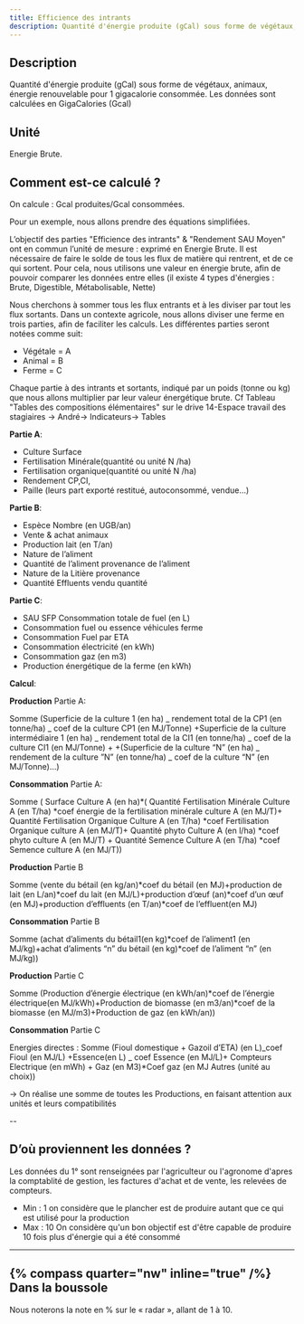 ```yaml
---
title: Efficience des intrants
description: Quantité d'énergie produite (gCal) sous forme de végétaux, animaux, énergie renouvelable pour 1 gigacalorie consommée. Les données sont calculées en GigaCalories (Gcal)
---
```


## Description

Quantité d'énergie produite (gCal) sous forme de végétaux, animaux, énergie renouvelable pour 1 gigacalorie consommée. Les données sont calculées en GigaCalories (Gcal)

## Unité

Energie Brute.

## Comment est-ce calculé ?

On calcule : Gcal produites/Gcal consommées.

Pour un exemple, nous allons prendre des équations simplifiées.

L’objectif des parties "Efficience des intrants" & "Rendement SAU Moyen" ont en commun l’unité de mesure : exprimé en Energie Brute. Il est nécessaire de faire le solde de tous les flux de matière qui rentrent, et de ce qui sortent. Pour cela, nous utilisons une valeur en énergie brute, afin de pouvoir comparer les données entre elles (il existe 4 types d'énergies : Brute, Digestible, Métabolisable, Nette)

Nous cherchons à sommer tous les flux entrants et à les diviser par tout les flux sortants. Dans un contexte agricole, nous allons diviser une ferme en trois parties, afin de faciliter les calculs. Les différentes parties seront notées comme suit:

- Végétale = A
- Animal = B
- Ferme = C

Chaque partie à des intrants et sortants, indiqué par un poids (tonne ou kg) que nous allons multiplier par leur valeur énergétique brute. Cf Tableau "Tables des compositions élémentaires" sur le drive 14-Espace travail des stagiaires → André→ Indicateurs→ Tables

**Partie A**:

- Culture Surface
- Fertilisation Minérale(quantité ou unité N /ha)
- Fertilisation organique(quantité ou unité N /ha)
- Rendement CP,CI,
- Paille (leurs part exporté restitué, autoconsommé, vendue…)

**Partie B**:

- Espèce Nombre (en UGB/an)
- Vente & achat animaux
- Production lait (en T/an)
- Nature de l’aliment
- Quantité de l’aliment provenance de l’aliment
- Nature de la Litière provenance
- Quantité Effluents vendu quantité

**Partie C**:

- SAU SFP Consommation totale de fuel (en L)
- Consommation fuel ou essence véhicules ferme
- Consommation Fuel par ETA
- Consommation électricité (en kWh)
- Consommation gaz (en m3)
- Production énergétique de la ferme (en kWh)

**Calcul**:

**Production** Partie A:

Somme (Superficie de la culture 1 (en ha) _ rendement total de la CP1 (en tonne/ha) _ coef de la culture CP1 (en MJ/Tonne) +Superficie de la culture intermédiaire 1 (en ha) _ rendement total de la CI1 (en tonne/ha) _ coef de la culture CI1 (en MJ/Tonne) + +(Superficie de la culture “N” (en ha) _ rendement de la culture ”N” (en tonne/ha) _ coef de la culture “N” (en MJ/Tonne)…)

**Consommation** Partie A:

Somme ( Surface Culture A (en ha)*( Quantité Fertilisation Minérale Culture A (en T/ha) *coef énergie de la fertilisation minérale culture A (en MJ/T)+ Quantité Fertilisation Organique Culture A (en T/ha) *coef Fertilisation Organique culture A (en MJ/T)+ Quantité phyto Culture A (en l/ha) *coef phyto culture A (en MJ/T) + Quantité Semence Culture A (en T/ha) \*coef Semence culture A (en MJ/T))

**Production** Partie B

Somme (vente du bétail (en kg/an)*coef du bétail (en MJ)+production de lait (en L/an)*coef du lait (en MJ/L)+production d’œuf (an)*coef d’un œuf (en MJ)+production d’effluents (en T/an)*coef de l’effluent(en MJ)

**Consommation** Partie B

Somme (achat d’aliments du bétail1(en kg)*coef de l’aliment1 (en MJ/kg)+achat d’aliments “n” du bétail (en kg)*coef de l’aliment “n” (en MJ/kg))

**Production** Partie C

Somme (Production d’énergie électrique (en kWh/an)*coef de l’énergie électrique(en MJ/kWh)+Production de biomasse (en m3/an)*coef de la biomasse (en MJ/m3)+Production de gaz (en kWh/an))

**Consommation** Partie C

Energies directes : Somme (Fioul domestique + Gazoil d’ETA) (en L)_coef Fioul (en MJ/L) +Essence(en L) _ coef Essence (en MJ/L)+ Compteurs Electrique (en mWh) + Gaz (en M3)\*Coef gaz (en MJ Autres (unité au choix))

-> On réalise une somme de toutes les Productions, en faisant attention aux unités et leurs compatibilités

--

## D’où proviennent les données ?

Les données du 1° sont renseignées par l'agriculteur ou l'agronome d'apres la comptablité de gestion, les factures d'achat et de vente, les relevées de compteurs.

- Min : 1 on considère que le plancher est de produire autant que ce qui est utilisé pour la production
- Max : 10 On considère qu'un bon objectif est d'être capable de produire 10 fois plus d'énergie qui a été consommé

---

## {% compass quarter="nw" inline="true" /%} Dans la boussole

Nous noterons la note en % sur le « radar », allant de 1 à 10.
